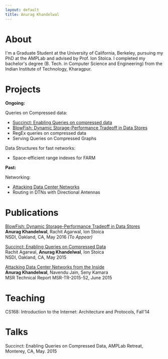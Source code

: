 ```yaml
---
layout: default
title: Anurag Khandelwal
---
```

# About

I'm a Graduate Student at the University of California, Berkeley, pursuing my 
PhD at the AMPLab and advised by Prof. Ion Stoica. I completed my bachelor's 
degree (B. Tech. in Computer Science and Engineering) from the Indian Institute 
of Technology, Kharagpur.

# Projects

**Ongoing:**

Queries on Compressed data: 

* [Succinct: Enabling Queries on compressed data](http://cs.succinct.berkeley.edu/papers/succinct.pdf)
* [BlowFish: Dynamic Storage-Performance Tradeoff in Data Stores](http://cs.succinct.berkeley.edu/papers/blowfish.pdf)
* RegEx queries on compressed data
* Serving Queries on Compressed Graphs

Data Structures for fast networks:

* Space-efficient range indexes for FARM

**Past:**

Networking:

* [Attacking Data Center Networks](http://cs.succinct.berkeley.edu/papers/dcn.pdf)
* Routing in DTNs with Directional Antennas

# Publications

[BlowFish: Dynamic Storage-Performance Tradeoff in Data Stores](http://cs.succinct.berkeley.edu/papers/blowfish.pdf)<br>
**Anurag Khandelwal**, Rachit Agarwal, Ion Stoica<br>
NSDI, Oakland, CA, May 2016 _(To Appear)_

[Succinct: Enabling Queries on Compressed Data](http://cs.succinct.berkeley.edu/papers/succinct.pdf)<br>
Rachit Agarwal, **Anurag Khandelwal**, Ion Stoica<br>
NSDI, Oakland, CA, May 2015

[Attacking Data Center Networks from the Inside](http://cs.succinct.berkeley.edu/papers/dcn.pdf)<br>
**Anurag Khandelwal**, Navendu Jain, Seny Kamara<br>
MSR Technical Report MSR-TR-2015-52, June 2015

# Teaching

CS168: Introduction to the Internet: Architecture and Protocols, Fall'14

# Talks

Succinct: Enabling Queries on Compressed Data, AMPLab Retreat, Monterey, CA, May. 2015